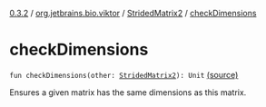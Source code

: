 [0.3.2](../../index.md) / [org.jetbrains.bio.viktor](../index.md) / [StridedMatrix2](index.md) / [checkDimensions](.)

# checkDimensions

`fun checkDimensions(other: `[`StridedMatrix2`](index.md)`): Unit` [(source)](https://github.com/JetBrains-Research/viktor/blob/0.3.2/src/main/kotlin/org/jetbrains/bio/viktor/StridedMatrix2.kt#L205)

Ensures a given matrix has the same dimensions as this matrix.

